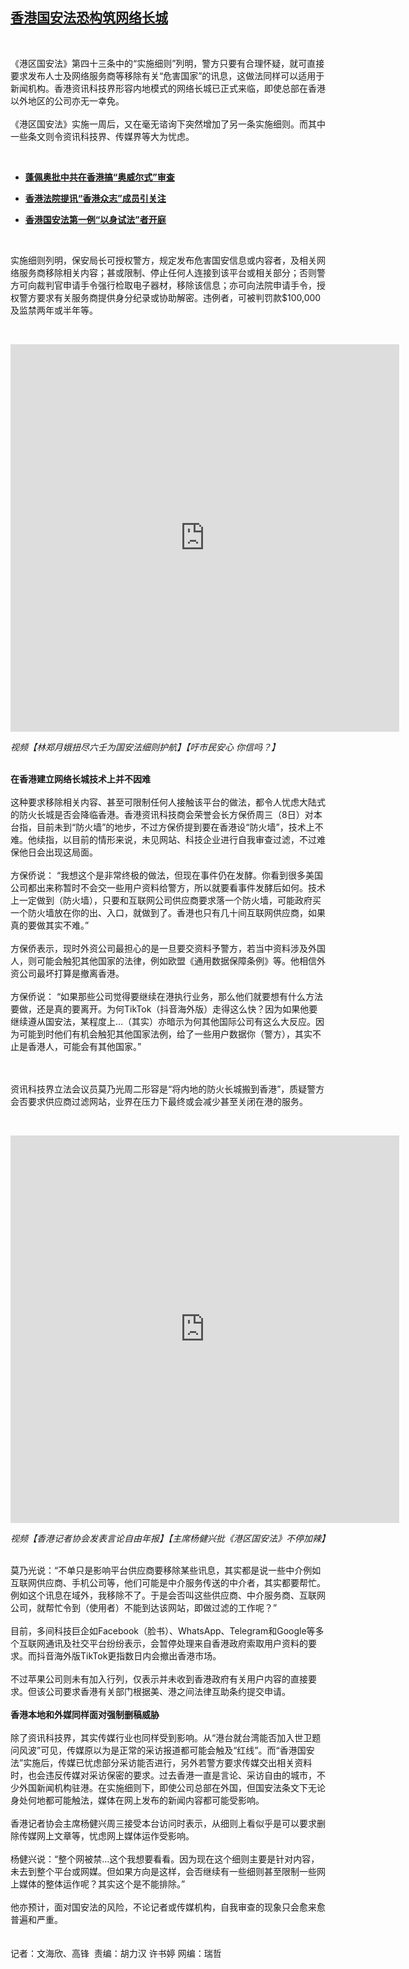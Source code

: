 <!--1594208100000-->
[香港国安法恐构筑网络长城](https://www.rfa.org/mandarin/yataibaodao/gangtai/gf2-07082020071746.html)
------

<p> </p><p>《港区国安法》第四十三条中的“实施细则”列明，警方只要有合理怀疑，就可直接要求发布人士及网络服务商等移除有关“危害国家”的讯息，这做法同样可以适用于新闻机构。香港资讯科技界形容内地模式的网络长城已正式来临，即使总部在香港以外地区的公司亦无一幸免。 <br/> <br/>《港区国安法》实施一周后，又在毫无谘询下突然增加了另一条实施细则。而其中一些条文则令资讯科技界、传媒界等大为忧虑。</p><p> </p><ul><li><b><a class="external-link" href="http://www.rfa.org/mandarin/Xinwen/6-07072020112621.html">蓬佩奥批中共在香港搞“奥威尔式”审查</a></b></li></ul><ul><li> <b><a class="external-link" href="http://www.rfa.org/mandarin/Xinwen/8-07062020143240.html">香港法院提讯“香港众志”成员引关注</a></b></li></ul><ul><li><b><a class="external-link" href="http://www.rfa.org/mandarin/Xinwen/8-07052020125252.html">香港国安法第一例“以身试法”者开庭</a></b></li></ul><p> </p><p>实施细则列明，保安局长可授权警方，规定发布危害国安信息或内容者，及相关网络服务商移除相关内容；甚或限制、停止任何人连接到该平台或相关部分；否则警方可向裁判官申请手令强行检取电子器材，移除该信息；亦可向法院申请手令，授权警方要求有关服务商提供身分纪录或协助解密。违例者，可被判罚款$100,000及监禁两年或半年等。</p><p> </p><p><iframe frameborder="0" height="620" scrolling="no" src="https://www.facebook.com/plugins/video.php?href=https%3A%2F%2Fwww.facebook.com%2FRFAChinese%2Fvideos%2F3478639198821001%2F&amp;show_text=0&amp;width=622" width="622"></iframe></p><p><i>视频【林郑月娥扭尽六壬为国安法细则护航】【吁市民安心    你信吗？】</i></p><p><br/><b>在香港建立网络长城技术上并不因难</b><br/> <br/>这种要求移除相关内容、甚至可限制任何人接触该平台的做法，都令人忧虑大陆式的防火长城是否会降临香港。香港资讯科技商会荣誉会长方保侨周三（8日）对本台指，目前未到“防火墙”的地步，不过方保侨提到要在香港设“防火墙”，技术上不难。他续指，以目前的情形来说，未见网站、科技企业进行自我审查过滤，不过难保他日会出现这局面。<br/> <br/>方保侨说： “我想这个是非常终极的做法，但现在事件仍在发酵。你看到很多美国公司都出来称暂时不会交一些用户资料给警方，所以就要看事件发酵后如何。技术上一定做到（防火墙），只要和互联网公司供应商要求落一个防火墙，可能政府买一个防火墙放在你的出、入口，就做到了。香港也只有几十间互联网供应商，如果真的要做其实不难。”<br/> <br/>方保侨表示，现时外资公司最担心的是一旦要交资料予警方，若当中资料涉及外国人，则可能会触犯其他国家的法律，例如欧盟《通用数据保障条例》等。他相信外资公司最坏打算是撤离香港。<br/> <br/>方保侨说： “如果那些公司觉得要继续在港执行业务，那么他们就要想有什么方法要做，还是真的要离开。为何TikTok（抖音海外版）走得这么快？因为如果他要继续遵从国安法，某程度上…（其实）亦暗示为何其他国际公司有这么大反应。因为可能到时他们有机会触犯其他国家法例，给了一些用户数据你（警方），其实不止是香港人，可能会有其他国家。”</p><p><br/> <br/>资讯科技界立法会议员莫乃光周二形容是“将内地的防火长城搬到香港”，质疑警方会否要求供应商过滤网站，业界在压力下最终或会减少甚至关闭在港的服务。</p><p> </p><p><i><iframe frameborder="0" height="620" scrolling="no" src="https://www.facebook.com/plugins/video.php?href=https%3A%2F%2Fwww.facebook.com%2FRFAChinese%2Fvideos%2F641748766435067%2F&amp;show_text=0&amp;width=622" width="622"></iframe></i></p><p><i> </i></p><p><i>视频【香港记者协会发表言论自由年报】【主席杨健兴批《港区国安法》不停加辣】</i></p><p><br/>莫乃光说：“不单只是影响平台供应商要移除某些讯息，其实都是说一些中介例如互联网供应商、手机公司等，他们可能是中介服务传送的中介者，其实都要帮忙。例如这个讯息在域外，我移除不了。于是会否叫这些供应商、中介服务商、互联网公司，就帮忙令到（使用者）不能到达该网站，即做过滤的工作呢？”<br/> <br/>目前，多间科技巨企如Facebook（脸书）、WhatsApp、Telegram和Google等多个互联网通讯及社交平台纷纷表示，会暂停处理来自香港政府索取用户资料的要求。而抖音海外版TikTok更指数日内会撤出香港市场。<br/> <br/>不过苹果公司则未有加入行列，仅表示并未收到香港政府有关用户内容的直接要求。但该公司要求香港有关部门根据美、港之间法律互助条约提交申请。<br/> <br/><b>香港本地和外媒同样面对强制删稿威胁</b><br/> <br/>除了资讯科技界，其实传媒行业也同样受到影响。从“港台就台湾能否加入世卫题问风波”可见，传媒原以为是正常的采访报道都可能会触及“红线”。而“香港国安法”实施后，传媒已忧虑部分采访能否进行，另外若警方要求传媒交出相关资料时，也会违反传媒对采访保密的要求。过去香港一直是言论、采访自由的城市，不少外国新闻机构驻港。在实施细则下，即使公司总部在外国，但国安法条文下无论身处何地都可能触法，媒体在网上发布的新闻内容都可能受影响。<br/> <br/>香港记者协会主席杨健兴周三接受本台访问时表示，从细则上看似乎是可以要求删除传媒网上文章等，忧虑网上媒体运作受影响。<br/> <br/>杨健兴说：“整个网被禁…这个我想要看看。因为现在这个细则主要是针对内容，未去到整个平台或网媒。但如果方向是这样，会否继续有一些细则甚至限制一些网上媒体的整体运作呢？其实这个是不能排除。”<br/> <br/>他亦预计，面对国安法的风险，不论记者或传媒机构，自我审查的现象只会愈来愈普遍和严重。<br/> <br/><br/>记者：文海欣、高锋  责编：胡力汉 许书婷 网编：瑞哲</p>
